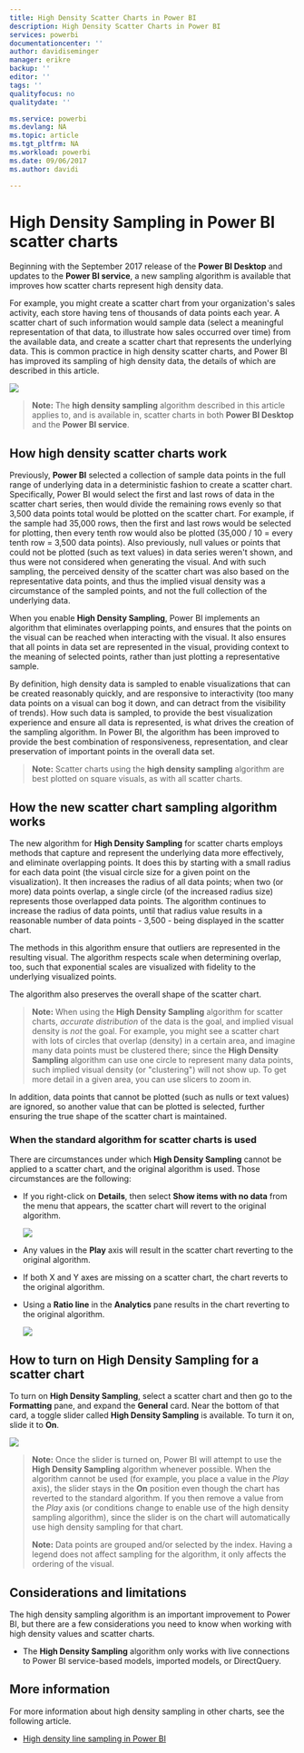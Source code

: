 ```yaml
---
title: High Density Scatter Charts in Power BI
description: High Density Scatter Charts in Power BI
services: powerbi
documentationcenter: ''
author: davidiseminger
manager: erikre
backup: ''
editor: ''
tags: ''
qualityfocus: no
qualitydate: ''

ms.service: powerbi
ms.devlang: NA
ms.topic: article
ms.tgt_pltfrm: NA
ms.workload: powerbi
ms.date: 09/06/2017
ms.author: davidi

---
```

# High Density Sampling in Power BI scatter charts
Beginning with the September 2017 release of the **Power BI Desktop** and updates to the **Power BI service**, a new sampling algorithm is available that improves how scatter charts represent high density data.

For example, you might create a scatter chart from your organization's sales activity, each store having tens of thousands of data points each year. A scatter chart of such information would sample data (select a meaningful representation of that data, to illustrate how sales occurred over time) from the available data, and create a scatter chart that represents the underlying data. This is common practice in high density scatter charts, and Power BI has improved its sampling of high density data, the details of which are described in this article.

![](media/powerbi-desktop-high-density-scatter-charts/high-density-scatter-charts_01.png)

> **Note:** The **high density sampling** algorithm described in this article applies to, and is available in, scatter charts in both **Power BI Desktop** and the **Power BI service**.
> 
> 

## How high density scatter charts work
Previously, **Power BI** selected a collection of sample data points in the full range of underlying data in a deterministic fashion to create a scatter chart. Specifically, Power BI would select the first and last rows of data in the scatter chart series, then would divide the remaining rows evenly so that 3,500 data points total would be plotted on the scatter chart. For example, if the sample had 35,000 rows, then the first and last rows would be selected for plotting, then every tenth row would also be plotted (35,000 / 10 = every tenth row = 3,500 data points). Also previously, null values or points that could not be plotted (such as text values) in data series weren't shown, and thus were not considered when generating the visual. And with such sampling, the perceived density of the scatter chart was also based on the representative data points, and thus the implied visual density was a circumstance of the sampled points, and not the full collection of the underlying data.

When you enable **High Density Sampling**, Power BI implements an algorithm that eliminates overlapping points, and ensures that the points on the visual can be reached when interacting with the visual. It also ensures that all  points in data set are represented in the visual, providing context to the meaning of selected points, rather than just plotting a representative sample.

By definition, high density data is sampled to enable visualizations that can be created reasonably quickly, and are responsive to interactivity (too many data points on a visual can bog it down, and can detract from the visibility of trends). How such data is sampled, to provide the best visualization experience and ensure all data is represented, is what drives the creation of the sampling algorithm. In Power BI, the algorithm has been improved to provide the best combination of responsiveness, representation, and clear preservation of important points in the overall data set.

> **Note:** Scatter charts using the **high density sampling** algorithm are best plotted on square visuals, as with all scatter charts.
> 
> 

## How the new scatter chart sampling algorithm works
The new algorithm for **High Density Sampling** for scatter charts employs methods that capture and represent the underlying data more effectively, and eliminate overlapping points. It does this by starting with a small radius for each data point (the visual circle size for a given point on the visualization). It then increases the radius of all data points; when two (or more) data points overlap, a single circle (of the increased radius size) represents those overlapped data points. The algorithm continues to increase the radius of data points, until that radius value results in a reasonable number of data points - 3,500 - being displayed in the scatter chart.

The methods in this algorithm ensure that outliers are represented in the resulting visual. The algorithm respects scale when determining overlap, too, such that exponential scales are visualized with fidelity to the underlying visualized points.

The algorithm also preserves the overall shape of the scatter chart.

> **Note:** When using the **High Density Sampling** algorithm for scatter charts, *accurate distribution* of the data is the goal, and implied visual density is *not* the goal. For example, you might see a scatter chart with lots of circles that overlap (density) in a certain area, and imagine many data points must be clustered there; since the **High Density Sampling** algorithm can use one circle to represent many data points, such implied visual density (or "clustering") will not show up. To get more detail in a given area, you can use slicers to zoom in.
> 
> 

In addition, data points that cannot be plotted (such as nulls or text values) are ignored, so another value that can be plotted is selected, further ensuring the true shape of the scatter chart is maintained.

### When the standard algorithm for scatter charts is used
There are circumstances under which **High Density Sampling** cannot be applied to a scatter chart, and the original algorithm is used. Those circumstances are the following:

* If you right-click on **Details**, then select **Show items with no data** from the menu that appears, the scatter chart will revert to the original algorithm.
  
  ![](media/powerbi-desktop-high-density-scatter-charts/high-density-scatter-charts_02.png)
* Any values in the **Play** axis will result in the scatter chart reverting to the original algorithm.
* If both X and Y axes are missing on a scatter chart, the chart reverts to the original algorithm.
* Using a **Ratio line** in the **Analytics** pane results in the chart reverting to the original algorithm.
  
  ![](media/powerbi-desktop-high-density-scatter-charts/high-density-scatter-charts_03.png)

## How to turn on **High Density Sampling** for a scatter chart
To turn on **High Density Sampling**, select a scatter chart and then go to the **Formatting** pane, and expand the **General** card. Near the bottom of that card, a toggle slider called **High Density Sampling** is available. To turn it on, slide it to **On**.

![](media/powerbi-desktop-high-density-scatter-charts/high-density-scatter-charts_04.png)

> **Note:** Once the slider is turned on, Power BI will attempt to use the **High Density Sampling** algorithm whenever possible. When the algorithm cannot be used (for example, you place a value in the *Play* axis), the slider stays in the **On** position even though the chart has reverted to the standard algorithm. If you then remove a value from the *Play* axis (or conditions change to enable use of the high density sampling algorithm), since the slider is on the chart will automatically use high density sampling for that chart.
> 
> **Note:** Data points are grouped and/or selected by the index. Having a legend does not affect sampling for the algorithm, it only affects the ordering of the visual.
> 
> 

## Considerations and limitations
The high density sampling algorithm is an important improvement to Power BI, but there are a few considerations you need to know when working with high density values and scatter charts.

* The **High Density Sampling** algorithm only works with live connections to Power BI service-based models, imported models, or DirectQuery.

## More information
For more information about high density sampling in other charts, see the following article.

* [High density line sampling in Power BI](desktop-high-density-sampling.md)

